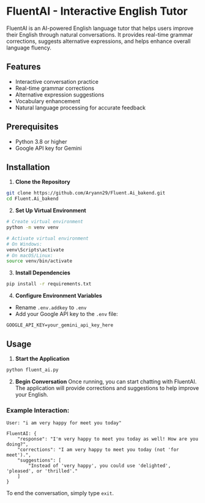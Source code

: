 # FluentAI - Interactive English Tutor

FluentAI is an AI-powered English language tutor that helps users improve their English through natural conversations. It provides real-time grammar corrections, suggests alternative expressions, and helps enhance overall language fluency.

## Features

- Interactive conversation practice
- Real-time grammar corrections
- Alternative expression suggestions
- Vocabulary enhancement
- Natural language processing for accurate feedback

## Prerequisites

- Python 3.8 or higher
- Google API key for Gemini

## Installation

1. **Clone the Repository**
```bash
git clone https://github.com/Aryann29/Fluent.Ai_bakend.git
cd Fluent.Ai_bakend
```

2. **Set Up Virtual Environment**
```bash
# Create virtual environment
python -m venv venv

# Activate virtual environment
# On Windows:
venv\Scripts\activate
# On macOS/Linux:
source venv/bin/activate
```

3. **Install Dependencies**
```bash
pip install -r requirements.txt
```

4. **Configure Environment Variables**
- Rename `.env.addkey` to `.env`
- Add your Google API key to the `.env` file:
```plaintext
GOOGLE_API_KEY=your_gemini_api_key_here
```

## Usage

1. **Start the Application**
```bash
python fluent_ai.py
```

2. **Begin Conversation**
Once running, you can start chatting with FluentAI. The application will provide corrections and suggestions to help improve your English.

### Example Interaction:
```
User: "i am very happy for meet you today"

FluentAI: {
    "response": "I'm very happy to meet you today as well! How are you doing?",
    "corrections": "I am very happy to meet you today (not 'for meet').",
    "suggestions": [
        "Instead of 'very happy', you could use 'delighted', 'pleased', or 'thrilled'."
    ]
}
```

To end the conversation, simply type `exit`.
